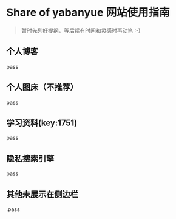 # Share of yabanyue 网站使用指南

> 暂时先列好提纲，等后续有时间和灵感时再动笔 :-)

## 个人博客

pass

## 个人图床（不推荐）

pass

## 学习资料(key:1751)

pass

## 隐私搜索引擎

pass

## 其他未展示在侧边栏

.pass
